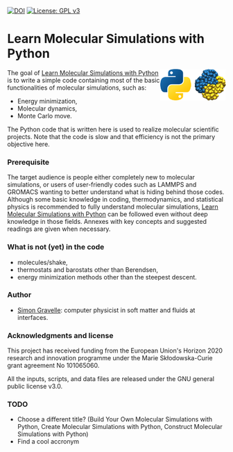[![DOI](https://zenodo.org/badge/443812727.svg)](https://zenodo.org/doi/10.5281/zenodo.13354423)
[![License: GPL v3](https://img.shields.io/badge/License-GPLv3-blue.svg)](https://www.gnu.org/licenses/gpl-3.0)

# Learn Molecular Simulations with Python

<img src="docs/source/_static/logo/logo-py.png" width="30%" align="right"/></a>

The goal of [Learn Molecular Simulations with Python](https://mdcourse.github.io/)
is to write a simple code containing most of the basic functionalities of molecular
simulations, such as:
- Energy minimization,
- Molecular dynamics,
- Monte Carlo move.

The Python code that is written here is used to realize molecular
scientific projects. Note that the code is slow and that efficiency is not the
primary objective here.

### Prerequisite

The target audience is people either completely new to molecular simulations, or
users of user-friendly codes such as LAMMPS and GROMACS wanting to better understand
what is hiding behind those codes. Although some basic knowledge in coding,
thermodynamics, and statistical physics is recommended to fully understand
molecular simulations, [Learn Molecular Simulations with Python](https://mdcourse.github.io/)
can be followed even without deep knowledge in those fields. Annexes with key
concepts and suggested readings are given when necessary.

### What is not (yet) in the code

- molecules/shake,
- thermostats and barostats other than Berendsen,
- energy minimization methods other than the steepest descent.

### Author

- [Simon Gravelle](https://simongravelle.github.io/): computer physicist in soft matter and fluids at interfaces.

### Acknowledgments and license

This project has received funding from the European
Union's Horizon 2020 research and innovation programme
under the Marie Skłodowska-Curie grant agreement No 101065060.

All the inputs, scripts, and data files are released under the 
GNU general public license v3.0.

### TODO

- Choose a different title? (Build Your Own Molecular Simulations with Python,
  Create Molecular Simulations with Python, Construct Molecular Simulations with Python)
- Find a cool accronym

